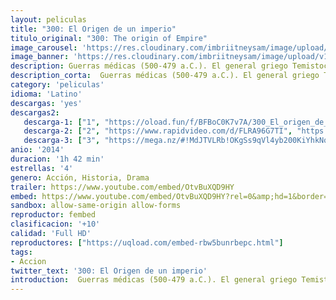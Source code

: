 ```yaml
---
layout: peliculas
title: "300: El Origen de un imperio"
titulo_original: "300: The origin of Empire"
image_carousel: 'https://res.cloudinary.com/imbriitneysam/image/upload/v1546629725/300-origen-poster-min.jpg'
image_banner: 'https://res.cloudinary.com/imbriitneysam/image/upload/v1546629730/300-origen-banner-min.jpg'
description: Guerras médicas (500-479 a.C.). El general griego Temistocles lucha por conseguir la unidad de las polis griegas. Él dirige las tropas griegas que se enfrentan con el ejército persa, liderado por Xerxes y Artemisa, para impedir la invasión del país. Spin-off de la película/cómic 300, basado en la novela gráfica Xerxes, de Frank Miller.
description_corta:  Guerras médicas (500-479 a.C.). El general griego Temistocles lucha por conseguir la unidad de las polis griegas. Él dirige las tropas griegas que se enfrentan con el ejército persa, liderado por Xerxes y Artemisa, para impedir la invasión del..
category: 'peliculas'
idioma: 'Latino'
descargas: 'yes'
descargas2:
   descarga-1: ["1", "https://oload.fun/f/BFBoC0K7v7A/300_El_origen_de_un_imperio_%282013%29.mp4", "https://www.google.com/s2/favicons?domain=openload.co","OpenLoad","https://res.cloudinary.com/imbriitneysam/image/upload/v1541473684/mexico.png", "Latino", "Full HD"]
   descarga-2: ["2", "https://www.rapidvideo.com/d/FLRA96G7TI", "https://www.google.com/s2/favicons?domain=www.rapidvideo.com","RapidVideo","https://res.cloudinary.com/imbriitneysam/image/upload/v1541473684/mexico.png", "Latino", "Full HD"]
   descarga-3: ["3", "https://mega.nz/#!MdJTVLRb!OKgSs9qVl4yb200KiYhkNqo2SIdYTOiJX8t-tnAVP_w", "https://www.google.com/s2/favicons?domain=mega.nz","Mega","https://res.cloudinary.com/imbriitneysam/image/upload/v1541473684/mexico.png", "Latino", "Full HD"]
anio: '2014'
duracion: '1h 42 min'
estrellas: '4'
genero: Acción, Historia, Drama
trailer: https://www.youtube.com/embed/OtvBuXQD9HY
embed: https://www.youtube.com/embed/OtvBuXQD9HY?rel=0&amp;hd=1&border=0&wmode=opaque&enablejsapi=1&modestbranding=1&controls=1&showinfo=1
sandbox: allow-same-origin allow-forms
reproductor: fembed
clasificacion: '+10'
calidad: 'Full HD'
reproductores: ["https://uqload.com/embed-rbw5bunrbepc.html"]
tags:
- Accion
twitter_text: '300: El Origen de un imperio'
introduction:  Guerras médicas (500-479 a.C.). El general griego Temistocles lucha por conseguir la unidad de las polis griegas. Él dirige las tropas griegas que se enfrentan con el ejército persa, liderado por Xerxes y Artemisa, para impedir la invasión del..
---
```












